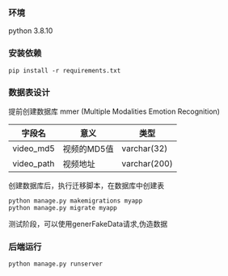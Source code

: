 ### 环境
python 3.8.10


### 安装依赖
```
pip install -r requirements.txt
```

### 数据表设计

提前创建数据库 mmer  (Multiple Modalities Emotion Recognition)

| 字段名        | 意义      | 类型           |
|------------|---------|--------------|
| video_md5  | 视频的MD5值 | varchar(32)  |
| video_path | 视频地址    | varchar(200) |

创建数据库后，执行迁移脚本，在数据库中创建表
```
python manage.py makemigrations myapp
python manage.py migrate myapp
```

测试阶段，可以使用generFakeData请求,伪造数据

### 后端运行

```
python manage.py runserver
```

